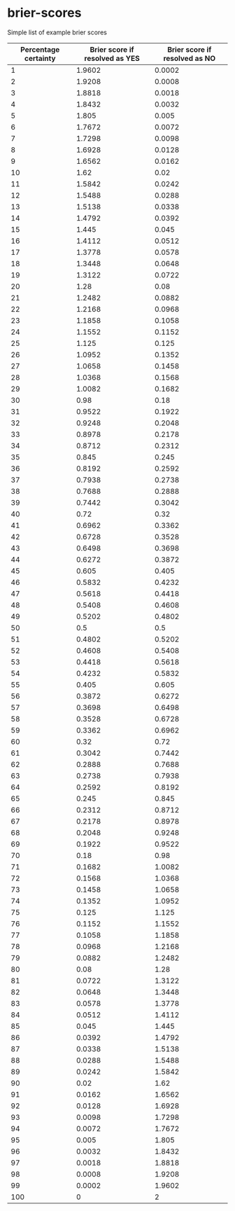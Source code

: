 # brier-scores
Simple list of example brier scores

Percentage certainty | Brier score if resolved as YES | Brier score if resolved as NO
------------- | ------------- | -------------
1 | 1.9602 | 0.0002
2 | 1.9208 | 0.0008
3 | 1.8818 | 0.0018
4 | 1.8432 | 0.0032
5 | 1.805 | 0.005
6 | 1.7672 | 0.0072
7 | 1.7298 | 0.0098
8 | 1.6928 | 0.0128
9 | 1.6562 | 0.0162
10 | 1.62 | 0.02
11 | 1.5842 | 0.0242
12 | 1.5488 | 0.0288
13 | 1.5138 | 0.0338
14 | 1.4792 | 0.0392
15 | 1.445 | 0.045
16 | 1.4112 | 0.0512
17 | 1.3778 | 0.0578
18 | 1.3448 | 0.0648
19 | 1.3122 | 0.0722
20 | 1.28 | 0.08
21 | 1.2482 | 0.0882
22 | 1.2168 | 0.0968
23 | 1.1858 | 0.1058
24 | 1.1552 | 0.1152
25 | 1.125 | 0.125
26 | 1.0952 | 0.1352
27 | 1.0658 | 0.1458
28 | 1.0368 | 0.1568
29 | 1.0082 | 0.1682
30 | 0.98 | 0.18
31 | 0.9522 | 0.1922
32 | 0.9248 | 0.2048
33 | 0.8978 | 0.2178
34 | 0.8712 | 0.2312
35 | 0.845 | 0.245
36 | 0.8192 | 0.2592
37 | 0.7938 | 0.2738
38 | 0.7688 | 0.2888
39 | 0.7442 | 0.3042
40 | 0.72 | 0.32
41 | 0.6962 | 0.3362
42 | 0.6728 | 0.3528
43 | 0.6498 | 0.3698
44 | 0.6272 | 0.3872
45 | 0.605 | 0.405
46 | 0.5832 | 0.4232
47 | 0.5618 | 0.4418
48 | 0.5408 | 0.4608
49 | 0.5202 | 0.4802
50 | 0.5 | 0.5
51 | 0.4802 | 0.5202
52 | 0.4608 | 0.5408
53 | 0.4418 | 0.5618
54 | 0.4232 | 0.5832
55 | 0.405 | 0.605
56 | 0.3872 | 0.6272
57 | 0.3698 | 0.6498
58 | 0.3528 | 0.6728
59 | 0.3362 | 0.6962
60 | 0.32 | 0.72
61 | 0.3042 | 0.7442
62 | 0.2888 | 0.7688
63 | 0.2738 | 0.7938
64 | 0.2592 | 0.8192
65 | 0.245 | 0.845
66 | 0.2312 | 0.8712
67 | 0.2178 | 0.8978
68 | 0.2048 | 0.9248
69 | 0.1922 | 0.9522
70 | 0.18 | 0.98
71 | 0.1682 | 1.0082
72 | 0.1568 | 1.0368
73 | 0.1458 | 1.0658
74 | 0.1352 | 1.0952
75 | 0.125 | 1.125
76 | 0.1152 | 1.1552
77 | 0.1058 | 1.1858
78 | 0.0968 | 1.2168
79 | 0.0882 | 1.2482
80 | 0.08 | 1.28
81 | 0.0722 | 1.3122
82 | 0.0648 | 1.3448
83 | 0.0578 | 1.3778
84 | 0.0512 | 1.4112
85 | 0.045 | 1.445
86 | 0.0392 | 1.4792
87 | 0.0338 | 1.5138
88 | 0.0288 | 1.5488
89 | 0.0242 | 1.5842
90 | 0.02 | 1.62
91 | 0.0162 | 1.6562
92 | 0.0128 | 1.6928
93 | 0.0098 | 1.7298
94 | 0.0072 | 1.7672
95 | 0.005 | 1.805
96 | 0.0032 | 1.8432
97 | 0.0018 | 1.8818
98 | 0.0008 | 1.9208
99 | 0.0002 | 1.9602
100 | 0 | 2
